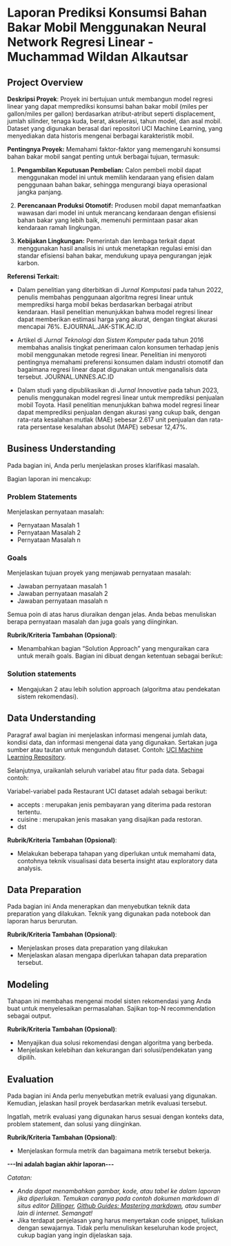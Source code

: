 # Laporan Prediksi Konsumsi Bahan Bakar Mobil Menggunakan Neural Network Regresi Linear - Muchammad Wildan Alkautsar

## Project Overview
**Deskripsi Proyek**: Proyek ini bertujuan untuk membangun model regresi linear yang dapat memprediksi konsumsi bahan bakar mobil (miles per gallon/miles per gallon) berdasarkan atribut-atribut seperti displacement, jumlah silinder, tenaga kuda, berat, akselerasi, tahun model, dan asal mobil. Dataset yang digunakan berasal dari repositori UCI Machine Learning, yang menyediakan data historis mengenai berbagai karakteristik mobil.

**Pentingnya Proyek:** Memahami faktor-faktor yang memengaruhi konsumsi bahan bakar mobil sangat penting untuk berbagai tujuan, termasuk:

1. **Pengambilan Keputusan Pembelian:** Calon pembeli mobil dapat menggunakan model ini untuk memilih kendaraan yang efisien dalam penggunaan bahan bakar, sehingga mengurangi biaya operasional jangka panjang.

2. **Perencanaan Produksi Otomotif:** Produsen mobil dapat memanfaatkan wawasan dari model ini untuk merancang kendaraan dengan efisiensi bahan bakar yang lebih baik, memenuhi permintaan pasar akan kendaraan ramah lingkungan.

3. **Kebijakan Lingkungan:** Pemerintah dan lembaga terkait dapat menggunakan hasil analisis ini untuk menetapkan regulasi emisi dan standar efisiensi bahan bakar, mendukung upaya pengurangan jejak karbon.

**Referensi Terkait:**

- Dalam penelitian yang diterbitkan di *Jurnal Komputasi* pada tahun 2022, penulis membahas penggunaan algoritma regresi linear untuk memprediksi harga mobil bekas berdasarkan berbagai atribut kendaraan. Hasil penelitian menunjukkan bahwa model regresi linear dapat memberikan estimasi harga yang akurat, dengan tingkat akurasi mencapai 76%. 
EJOURNAL.JAK-STIK.AC.ID

- Artikel di *Jurnal Teknologi dan Sistem Komputer* pada tahun 2016 membahas analisis tingkat penerimaan calon konsumen terhadap jenis mobil menggunakan metode regresi linear. Penelitian ini menyoroti pentingnya memahami preferensi konsumen dalam industri otomotif dan bagaimana regresi linear dapat digunakan untuk menganalisis data tersebut. 
JOURNAL.UNNES.AC.ID

- Dalam studi yang dipublikasikan di *Jurnal Innovative* pada tahun 2023, penulis menggunakan model regresi linear untuk memprediksi penjualan mobil Toyota. Hasil penelitian menunjukkan bahwa model regresi linear dapat memprediksi penjualan dengan akurasi yang cukup baik, dengan rata-rata kesalahan mutlak (MAE) sebesar 2.617 unit penjualan dan rata-rata persentase kesalahan absolut (MAPE) sebesar 12,47%.
## Business Understanding

Pada bagian ini, Anda perlu menjelaskan proses klarifikasi masalah.

Bagian laporan ini mencakup:

### Problem Statements

Menjelaskan pernyataan masalah:
- Pernyataan Masalah 1
- Pernyataan Masalah 2
- Pernyataan Masalah n

### Goals

Menjelaskan tujuan proyek yang menjawab pernyataan masalah:
- Jawaban pernyataan masalah 1
- Jawaban pernyataan masalah 2
- Jawaban pernyataan masalah n

Semua poin di atas harus diuraikan dengan jelas. Anda bebas menuliskan berapa pernyataan masalah dan juga goals yang diinginkan.

**Rubrik/Kriteria Tambahan (Opsional)**:
- Menambahkan bagian “Solution Approach” yang menguraikan cara untuk meraih goals. Bagian ini dibuat dengan ketentuan sebagai berikut: 

### Solution statements
- Mengajukan 2 atau lebih solution approach (algoritma atau pendekatan sistem rekomendasi).

## Data Understanding
Paragraf awal bagian ini menjelaskan informasi mengenai jumlah data, kondisi data, dan informasi mengenai data yang digunakan. Sertakan juga sumber atau tautan untuk mengunduh dataset. Contoh: [UCI Machine Learning Repository](https://archive.ics.uci.edu/ml/datasets/Restaurant+%26+consumer+data).

Selanjutnya, uraikanlah seluruh variabel atau fitur pada data. Sebagai contoh:  

Variabel-variabel pada Restaurant UCI dataset adalah sebagai berikut:
- accepts : merupakan jenis pembayaran yang diterima pada restoran tertentu.
- cuisine : merupakan jenis masakan yang disajikan pada restoran.
- dst

**Rubrik/Kriteria Tambahan (Opsional)**:
- Melakukan beberapa tahapan yang diperlukan untuk memahami data, contohnya teknik visualisasi data beserta insight atau exploratory data analysis.

## Data Preparation
Pada bagian ini Anda menerapkan dan menyebutkan teknik data preparation yang dilakukan. Teknik yang digunakan pada notebook dan laporan harus berurutan.

**Rubrik/Kriteria Tambahan (Opsional)**: 
- Menjelaskan proses data preparation yang dilakukan
- Menjelaskan alasan mengapa diperlukan tahapan data preparation tersebut.

## Modeling
Tahapan ini membahas mengenai model sisten rekomendasi yang Anda buat untuk menyelesaikan permasalahan. Sajikan top-N recommendation sebagai output.

**Rubrik/Kriteria Tambahan (Opsional)**: 
- Menyajikan dua solusi rekomendasi dengan algoritma yang berbeda.
- Menjelaskan kelebihan dan kekurangan dari solusi/pendekatan yang dipilih.

## Evaluation
Pada bagian ini Anda perlu menyebutkan metrik evaluasi yang digunakan. Kemudian, jelaskan hasil proyek berdasarkan metrik evaluasi tersebut.

Ingatlah, metrik evaluasi yang digunakan harus sesuai dengan konteks data, problem statement, dan solusi yang diinginkan.

**Rubrik/Kriteria Tambahan (Opsional)**: 
- Menjelaskan formula metrik dan bagaimana metrik tersebut bekerja.

**---Ini adalah bagian akhir laporan---**

_Catatan:_
- _Anda dapat menambahkan gambar, kode, atau tabel ke dalam laporan jika diperlukan. Temukan caranya pada contoh dokumen markdown di situs editor [Dillinger](https://dillinger.io/), [Github Guides: Mastering markdown](https://guides.github.com/features/mastering-markdown/), atau sumber lain di internet. Semangat!_
- Jika terdapat penjelasan yang harus menyertakan code snippet, tuliskan dengan sewajarnya. Tidak perlu menuliskan keseluruhan kode project, cukup bagian yang ingin dijelaskan saja.
